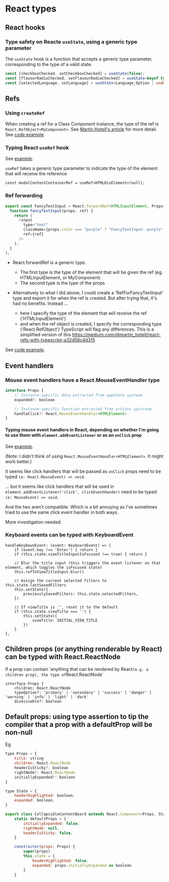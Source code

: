 # React types

## React hooks

### Type safety on Reacte `useState`, using a generic type parameter

The `useState` hook is a function that accepts a generic type parameter, corresponding to the type of a valid state.

```ts
const [checkboxChecked, setCheckboxChecked] = useState(false);
const [flavourRadioChecked, setFlavourRadioChecked] = useState<keyof typeof flavour | undefined>(undefined);
const [selectedLanguage, setLanguage] = useState<Language_Option | undefined>();
```

## Refs

### Using `createRef`

When creating a ref for a Class Component instance, the type of the ref is `React.RefObject<MyComponent>`. See [Martin Hotell's article](https://medium.com/@martin_hotell/react-refs-with-typescript-a32d56c4d315) for more detail. See [code example](./../../code_examples/2019Q4/0923rjs-refs_for_DOM_elements_and_class_instances/README.md).

### Typing React `useRef` hook

See [example](./../../code_examples/2019Q4/1024-Modal_React_Component/README.md).

`useRef` takes a generic type parameter to indicate the type of the element that will receive the reference

```tsx
const modalContentContainerRef = useRef<HTMLDivElement>(null);
```

### Ref forwarding

```js
export const FancyTextInput = React.forwardRef<HTMLInputElement, Props>(
  function fancyTextInput(props, ref) {
    return (
      <input
        type="text"
        className={props.color === "purple" ? "FancyTextInput--purple" : "FancyTextInput--pink"}
        ref={ref}
      />
    );
  }
);
```

* React.forwardRef is a generic type.
  * The first type is the type of the element that will be given the ref (eg. HTMLInputElement, or MyComponent)
  * The second type is the type of the props

* Alternatively to what I did above, I could create a 'RefForFancyTextInput' type and export it for when the ref is created. But after trying that, it's had no benefits. Instead ...
  * here I specify the type of the element that will receive the ref ('HTMLInputElement')
  * and when the ref object is created, I specify the corresponding type ('React.RefObject<HTMLInputElement>')
    TypeScript will flag any differences.
    This is a simplified version of this https://medium.com/@martin_hotell/react-refs-with-typescript-a32d56c4d315

See [code example](./../../code_examples/2019Q4/0923rjs-forwarding-refs/README.md).

## Event handlers

### Mouse event handlers have a React.MouseEventHandler<HTMLElement> type

```js
interface Props {
    // Instance-specific data extracted from appState upsteam
    expanded?: boolean

    // Instance-specific function extracted from actions upstream
    handleClick?: React.MouseEventHandler<HTMLElement>
}
```

#### Typing mouse event handlers in React, depending on whether I'm going to use them with `element.addEventListener` or as an `onClick` prop

See [example](./../../code_examples/2019Q4/1024-Modal_React_Component/README.md).

(Note: I didn't think of using `React.MouseEventHandler<HTMLElement>`. It might work better.)

It seems like click handlers that will be passed as `onClick` props need to be typed `(e: React.MouseEvent) => void`.

... but it seems like click handlers that will be used in `element.addEventListener('click', clickEventHander)` need to be typed `(e: MouseEvent) => void`.

And the two aren't compatible. Which is a bit annoying as I've sometimes tried to use the same click event handler in both ways.

More investigation needed.

### Keyboard events can be typed with KeyboardEvent

```tsx
handleKeyDownEvent: (event: KeyboardEvent) => {
    if (event.key !== 'Enter') { return }
    if (this.state.viewTitleInputIsFocused !== true) { return }

    // Blur the title input (this triggers the event listener on that element, which toggles the isFocused state)
    this.refToViewTitleInput.blur()

    // Assign the current selected filters to this.state.lastSavedFilters
    this.setState({
        previouslySavedFilters: this.state.selectedFilters,
    })

    // If viewTitle is '', reset it to the default
    if (this.state.viewTitle === '') {
        this.setState({
            viewTitle: INITIAL_VIEW_TITLE
        })
    }
},
```

## Children props (or anything renderable by React) can be typed with React.ReactNode

If a prop can contain 'anything that can be rendered by React` (e.g. a children prop), the type of `React.ReactNode`

```
interface Props {
    children: React.ReactNode
    typeOption?: 'primary' | 'secondary' | 'success' | 'danger' | 'warning' | 'info' | 'light' | 'dark'
    dismissable?: boolean
```

## Default props: using type assertion to tip the compiler that a prop with a defaultProp will be non-null

Eg
```js
type Props = {
    title: string
    children: React.ReactNode
    headerIsSticky?: boolean
    rightNode?: React.ReactNode
    initiallyExpanded?: boolean
}

type State = {
    headerHighlighted: boolean,
    expanded: boolean,
}

export class CollapsibleContentBoard extends React.Component<Props, State> {
    static defaultProps = {
        initiallyExpanded: false,
        rightNode: null,
        headerIsSticky: false,
    }

    constructor(props: Props) {
        super(props)
        this.state = {
            headerHighlighted: false,
            expanded: props.initiallyExpanded as boolean
        }
    }
```
